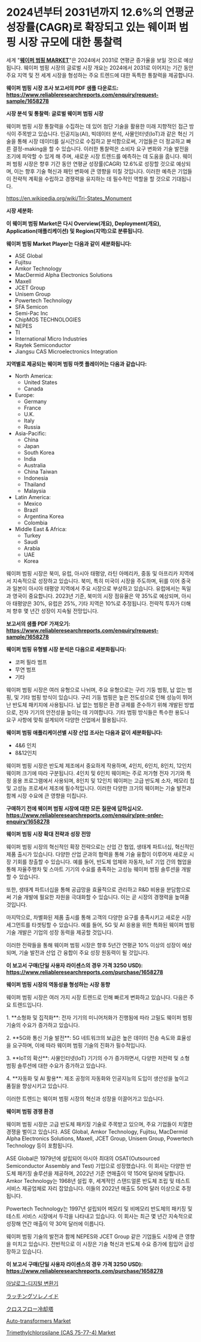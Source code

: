 <p><h1>2024년부터 2031년까지 12.6%의 연평균 성장률(CAGR)로 확장되고 있는 웨이퍼 범핑 시장 규모에 대한 통찰력</h1></p><p>세계 "<strong><a href="https://www.reliableresearchreports.com/wafer-bumping-market-r1658278">웨이퍼 범핑 MARKET</a></strong>"은 2024에서 2031로 연평균 증가율을 보일 것으로 예상됩니다. 웨이퍼 범핑 시장의 글로벌 시장 개요는 2024에서 2031로 이어지는 기간 동안 주요 지역 및 전 세계 시장을 형성하는 주요 트렌드에 대한 독특한 통찰력을 제공합니다.</p>
<p><strong>웨이퍼 범핑 시장 조사 보고서의 PDF 샘플 다운로드: <a href="https://www.reliableresearchreports.com/enquiry/request-sample/1658278">https://www.reliableresearchreports.com/enquiry/request-sample/1658278</a></strong></p>
<p><strong>시장 분석 및 통찰력: 글로벌 웨이퍼 범핑 시장</strong></p>
<p><p>웨이퍼 범핑 시장 통찰력을 수집하는 데 있어 첨단 기술을 활용한 미래 지향적인 접근 방식이 주목받고 있습니다. 인공지능(AI), 빅데이터 분석, 사물인터넷(IoT)과 같은 혁신 기술을 통해 시장 데이터를 실시간으로 수집하고 분석함으로써, 기업들은 더 정교하고 빠른 결정-making을 할 수 있습니다. 이러한 통찰력은 소비자 요구 변화와 기술 발전을 조기에 파악할 수 있게 해 주며, 새로운 시장 트렌드를 예측하는 데 도움을 줍니다. 웨이퍼 범핑 시장은 향후 기간 동안 연평균 성장률(CAGR) 12.6%로 성장할 것으로 예상되며, 이는 향후 기술 혁신과 패턴 변화에 큰 영향을 미칠 것입니다. 이러한 예측은 기업들이 전략적 계획을 수립하고 경쟁력을 유지하는 데 필수적인 역할을 할 것으로 기대됩니다.</p></p>
<p><a href="%7CAUTHORITHY_DOMAIN_URL%7C">https://en.wikipedia.org/wiki/Tri-States_Monument</a></p>
<p><strong>시장 세분화:</strong></p>
<p><strong>이 웨이퍼 범핑 Market은 다시 Overview(개요), Deployment(개요), Application(애플리케이션) 및 Region(지역)으로 분류됩니다.</strong></p>
<p><strong>웨이퍼 범핑 Market Player는 다음과 같이 세분화됩니다:</strong></p>
<p><ul><li>ASE Global</li><li>Fujitsu</li><li>Amkor Technology</li><li>MacDermid Alpha Electronics Solutions</li><li>Maxell</li><li>JCET Group</li><li>Unisem Group</li><li>Powertech Technology</li><li>SFA Semicon</li><li>Semi-Pac Inc</li><li>ChipMOS TECHNOLOGIES</li><li>NEPES</li><li>TI</li><li>International Micro Industries</li><li>Raytek Semiconductor</li><li>Jiangsu CAS Microelectronics Integration</li></ul></p>
<p><strong>지역별로 제공되는 웨이퍼 범핑 마켓 플레이어는 다음과 같습니다:</strong></p>
<p><ul>
    <li>
        North America:
        <ul>
            <li>United States</li>
            <li>Canada</li>
        </ul>
    </li>
    <li>
        Europe:
        <ul>
            <li>Germany</li>
            <li>France</li>
            <li>U.K.</li>
            <li>Italy</li>
            <li>Russia</li>
        </ul>
    </li>
    <li>
        Asia-Pacific:
        <ul>
            <li>China</li>
            <li>Japan</li>
            <li>South Korea</li>
            <li>India</li>
            <li>Australia</li>
            <li>China Taiwan</li>
            <li>Indonesia</li>
            <li>Thailand</li>
            <li>Malaysia</li>
        </ul>
    </li>
    <li>
        Latin America:
        <ul>
            <li>Mexico</li>
            <li>Brazil</li>
            <li>Argentina Korea</li>
            <li>Colombia</li>
        </ul>
    </li>
    <li>
        Middle East & Africa:
        <ul>
            <li>Turkey</li>
            <li>Saudi</li>
            <li>Arabia</li>
            <li>UAE</li>
            <li>Korea</li>
        </ul>
    </li>
    </ul></p>
<p><p>웨이퍼 범핑 시장은 북미, 유럽, 아시아 태평양, 라틴 아메리카, 중동 및 아프리카 지역에서 지속적으로 성장하고 있습니다. 북미, 특히 미국이 시장을 주도하며, 뒤를 이어 중국과 일본이 아시아 태평양 지역에서 주요 시장으로 부상하고 있습니다. 유럽에서는 독일과 영국이 중요합니다. 2023년 기준, 북미의 시장 점유율은 약 35%로 예상되며, 아시아 태평양은 30%, 유럽은 25%, 기타 지역은 10%로 추정됩니다. 전략적 투자가 더해져 향후 몇 년간 성장이 지속될 전망입니다.</p></p>
<p><strong>보고서의 샘플 PDF 가져오기: <a href="https://www.reliableresearchreports.com/enquiry/request-sample/1658278">https://www.reliableresearchreports.com/enquiry/request-sample/1658278</a></strong></p>
<p><strong>웨이퍼 범핑 유형별 시장 분석은 다음으로 세분화됩니다:</strong></p>
<p><ul><li>코퍼 필라 범프</li><li>무연 범프</li><li>기타</li></ul></p>
<p><p>웨이퍼 범핑 시장은 여러 유형으로 나뉘며, 주요 유형으로는 구리 기둥 범핑, 납 없는 범핑, 및 기타 범핑 방식이 있습니다. 구리 기둥 범핑은 높은 전도성으로 인해 성능이 뛰어난 반도체 패키지에 사용됩니다. 납 없는 범핑은 환경 규제를 준수하기 위해 개발된 방법으로, 전자 기기의 안전성을 높이는 데 기여합니다. 기타 범핑 방식들은 특수한 용도나 요구 사항에 맞춰 설계되어 다양한 산업에서 활용됩니다.</p></p>
<p><strong>웨이퍼 범핑 애플리케이션별 시장 산업 조사는 다음과 같이 세분화됩니다:</strong></p>
<p><ul><li>4&6 인치</li><li>8&12인치</li></ul></p>
<p><p>웨이퍼 범핑 시장은 반도체 제조에서 중요하게 작용하며, 4인치, 6인치, 8인치, 12인치 웨이퍼 크기에 따라 구분됩니다. 4인치 및 6인치 웨이퍼는 주로 저가형 전자 기기와 특정 응용 프로그램에서 사용되며, 8인치 및 12인치 웨이퍼는 고급 반도체 소자, 메모리 칩 및 고성능 프로세서 제조에 필수적입니다. 이러한 다양한 크기의 웨이퍼는 기술 발전과 함께 시장 수요에 큰 영향을 미칩니다.</p></p>
<p><strong>구매하기 전에 웨이퍼 범핑 시장에 대한 모든 질문에 답하십시오. <a href="https://www.reliableresearchreports.com/enquiry/pre-order-enquiry/1658278">https://www.reliableresearchreports.com/enquiry/pre-order-enquiry/1658278</a></strong></p>
<p><strong>웨이퍼 범핑 시장 확대 전략과 성장 전망</strong></p>
<p><p>웨이퍼 범핑 시장의 혁신적인 확장 전략으로는 산업 간 협업, 생태계 파트너십, 혁신적인 제품 출시가 있습니다. 다양한 산업 군과의 협력을 통해 기술 융합이 이루어져 새로운 시장 기회를 창출할 수 있습니다. 예를 들어, 반도체 업체와 자동차, IoT 기업 간의 협업을 통해 자율주행차 및 스마트 기기의 수요를 충족하는 고성능 웨이퍼 범핑 솔루션을 개발할 수 있습니다.</p><p>또한, 생태계 파트너십을 통해 공급망을 효율적으로 관리하고 R&D 비용을 분담함으로써 기술 개발에 필요한 자원을 극대화할 수 있습니다. 이는 곧 시장의 경쟁력을 높여줄 것입니다.</p><p>마지막으로, 차별화된 제품 출시를 통해 고객의 다양한 요구를 충족시키고 새로운 시장 세그먼트를 타겟팅할 수 있습니다. 예를 들어, 5G 및 AI 응용을 위한 특화된 웨이퍼 범핑 기술 개발은 기업의 성장 동력을 제공할 것입니다.</p><p>이러한 전략들을 통해 웨이퍼 범핑 시장은 향후 5년간 연평균 10% 이상의 성장이 예상되며, 기술 발전과 산업 간 융합이 주요 성장 원동력이 될 것입니다.</p></p>
<p><strong>이 보고서 구매(단일 사용자 라이센스의 경우 가격 3250 USD): <a href="https://www.reliableresearchreports.com/purchase/1658278">https://www.reliableresearchreports.com/purchase/1658278</a></strong></p>
<p><strong>웨이퍼 범핑 시장의 역동성을 형성하는 시장 동향</strong></p>
<p><p>웨이퍼 범핑 시장은 여러 가지 시장 트렌드로 인해 빠르게 변화하고 있습니다. 다음은 주요 트렌드입니다.</p><p>1. **소형화 및 집적화**: 전자 기기의 미니어처화가 진행됨에 따라 고밀도 웨이퍼 범핑 기술의 수요가 증가하고 있습니다.</p><p>2. **5G와 통신 기술 발전**: 5G 네트워크의 보급은 높은 데이터 전송 속도와 효율성을 요구하며, 이에 따라 웨이퍼 범핑 기술의 진화가 필수적입니다.</p><p>3. **IoT의 확산**: 사물인터넷(IoT) 기기의 수가 증가하면서, 다양한 저전력 및 소형 범핑 솔루션에 대한 수요가 증가하고 있습니다.</p><p>4. **자동화 및 AI 활용**: 제조 공정의 자동화와 인공지능의 도입이 생산성을 높이고 품질을 향상시키고 있습니다.</p><p>이러한 트렌드는 웨이퍼 범핑 시장의 혁신과 성장을 이끌어가고 있습니다.</p></p>
<p><strong>웨이퍼 범핑 경쟁 환경</strong></p>
<p><p>웨이퍼 범핑 시장은 고급 반도체 패키징 기술로 주목받고 있으며, 주요 기업들이 치열한 경쟁을 벌이고 있습니다. ASE Global, Amkor Technology, Fujitsu, MacDermid Alpha Electronics Solutions, Maxell, JCET Group, Unisem Group, Powertech Technology 등이 포함됩니다.</p><p>ASE Global은 1979년에 설립되어 아시아 최대의 OSAT(Outsourced Semiconductor Assembly and Test) 기업으로 성장했습니다. 이 회사는 다양한 반도체 패키징 솔루션을 제공하며, 2022년 기준 연매출이 약 150억 달러에 달합니다. Amkor Technology는 1968년 설립 후, 세계적인 스탠드얼론 반도체 조립 및 테스트 서비스 제공업체로 자리 잡았습니다. 이들의 2022년 매출도 50억 달러 이상으로 추정됩니다.</p><p>Powertech Technology는 1997년 설립되어 메모리 및 비메모리 반도체의 패키징 및 테스트 서비스 시장에서 두각을 나타내고 있습니다. 이 회사는 최근 몇 년간 지속적으로 성장해 연간 매출이 약 30억 달러에 이릅니다.</p><p>웨이퍼 범핑 기술의 발전과 함께 NEPES와 JCET Group 같은 기업들도 시장에 큰 영향을 미치고 있습니다. 전반적으로 이 시장은 기술 혁신과 반도체 수요 증가에 힘입어 급성장하고 있습니다.</p></p>
<p><strong>이 보고서 구매(단일 사용자 라이센스의 경우 가격 3250 USD): <a href="https://www.reliableresearchreports.com/purchase/1658278">https://www.reliableresearchreports.com/purchase/1658278</a></strong></p>
<p><p><a href="https://medium.com/@brucenelson1907/%EC%84%B8%EA%B3%84-analogue-to-digital-converter-market-%EC%9D%80-2024%EC%97%90%EC%84%9C-2031%EB%A1%9C-%EC%97%B0%ED%8F%89%EA%B7%A0-%EC%A6%9D%EA%B0%80%EC%9C%A8%EC%9D%84-%EB%B3%B4%EC%9D%BC-%EA%B2%83%EC%9C%BC%EB%A1%9C-%EC%98%88%EC%83%81%EB%90%A9%EB%8B%88%EB%8B%A4-06a147f2e401">아날로그-디지털 변환기</a></p><p><a href="https://medium.com/@beaumontdavv7mp/latching-solenoid-market-%E3%81%AE%E3%82%B0%E3%83%AD%E3%83%BC%E3%83%90%E3%83%AB%E5%B8%82%E5%A0%B4%E6%A6%82%E8%A6%81%E3%81%AF-%E4%B8%96%E7%95%8C%E3%81%8A%E3%82%88%E3%81%B3%E4%B8%BB%E8%A6%81%E5%B8%82%E5%A0%B4%E3%81%AB%E3%81%8A%E3%81%91%E3%82%8B%E6%A5%AD%E7%95%8C%E3%81%AB%E5%BD%B1%E9%9F%BF%E3%82%92%E4%B8%8E%E3%81%88%E3%82%8B%E4%B8%BB%E8%A6%81%E3%81%AA%E3%83%88%E3%83%AC%E3%83%B3%E3%83%89%E3%81%AB%E3%81%A4%E3%81%84%E3%81%A6-%E7%8B%AC%E8%87%AA%E3%81%AE%E8%A6%96%E7%82%B9%E3%82%92%E6%8F%90%E4%BE%9B%E3%81%97%E3%81%BE%E3%81%99-a8569c7350f0">ラッチングソレノイド</a></p><p><a href="https://medium.com/@beaumontdavv7mp/crossflow-cooling-tower-market-%E3%81%AF-%E3%82%B3%E3%82%B9%E3%83%88%E7%AE%A1%E7%90%86%E3%81%A8%E5%8A%B9%E7%8E%87%E5%90%91%E4%B8%8A%E3%82%92%E5%84%AA%E5%85%88%E3%81%97%E3%81%BE%E3%81%99-%E3%81%95%E3%82%89%E3%81%AB-%E5%A0%B1%E5%91%8A%E6%9B%B8%E3%81%AF%E5%B8%82%E5%A0%B4%E3%81%AE%E9%9C%80%E8%A6%81%E9%9D%A2%E3%81%A8%E4%BE%9B%E7%B5%A6%E9%9D%A2%E3%81%AE%E4%B8%A1%E6%96%B9%E3%82%92%E3%82%AB%E3%83%90%E3%83%BC%E3%81%97%E3%81%A6%E3%81%84%E3%81%BE%E3%81%99-crossflow-b94dd0af09bb">クロスフロー冷却塔</a></p><p><a href="https://github.com/NasrinKhan99/Market-Research-Report-List-1/blob/main/auto-transformers-market.md">Auto-transformers Market</a></p><p><a href="https://github.com/petbigbeepjn/Market-Research-Report-List-1/blob/main/trimethylchlorosilane-cas-75-77-4-market.md">Trimethylchlorosilane (CAS 75-77-4) Market</a></p></p>